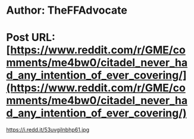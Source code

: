 # Author: TheFFAdvocate
# Post URL: [https://www.reddit.com/r/GME/comments/me4bw0/citadel_never_had_any_intention_of_ever_covering/](https://www.reddit.com/r/GME/comments/me4bw0/citadel_never_had_any_intention_of_ever_covering/)


https://i.redd.it/53uvgilnbhp61.jpg